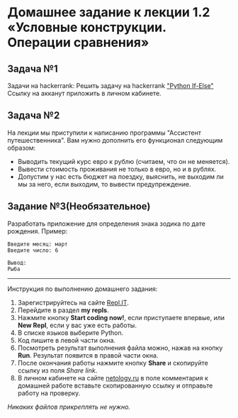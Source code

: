# Домашнее задание к лекции 1.2 «Условные конструкции. Операции сравнения»

## Задача №1
Задачи на hackerrank:
Решить задачу на hackerrank ["Python If-Else"](https://www.hackerrank.com/challenges/py-if-else/problem)
Ссылку на акканут приложить в личном кабинете.

## Задача №2
На лекции мы приступили к написанию программы "Ассистент путешественника". Вам нужно дополнить его функционал следующим образом:

* Выводить текущий курс евро к рублю (считаем, что он не меняется).
* Вывести стоимость проживания не только в евро, но и в рублях.
* Допустим у нас есть бюджет на поездку, выяснить, не выходим ли мы за него, если выходим, то вывести предупреждение.

## Задание №3(Необязательное)
Разработать приложение для определения знака зодика по дате рождения.
Пример:
```
Введите месяц: март
Введите число: 6

Вывод:
Рыба
```

---
Инструкция по выполнению домашнего задания:

1. Зарегистрируйтесь на сайте [Repl.IT](https://repl.it/).
2. Перейдите в раздел **my repls**.
3. Нажмите кнопку **Start coding now!**, если приступаете впервые, или **New Repl**, если у вас уже есть работы.
4. В списке языков выберите Python.
5. Код пишите в левой части окна.
6. Посмотреть результат выполнения файла можно, нажав на кнопку **Run**. Результат появится в правой части окна.
7. После окончания работы нажмите кнопку **Share** и скопируйте ссылку из поля *Share link*.
8. В личном кабинете на сайте [netology.ru](http://netology.ru/) в поле комментария к домашней работе вставьте скопированную ссылку и отправьте работу на проверку.

*Никаких файлов прикреплять не нужно.*

